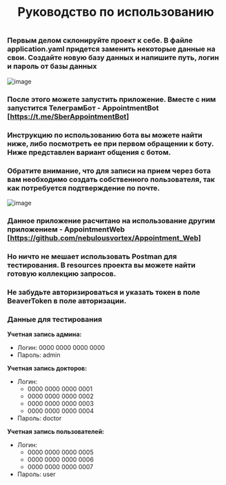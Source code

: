 <h1 align="center"> Руководство по использованию <h1>

  ### Первым делом склонируйте проект к себе. В файле application.yaml придется заменить некоторые данные на свои. Cоздайте новую базу данных и напишите путь, логин и пароль от базы данных 

![image](https://github.com/nebulousvortex/Appointment/assets/106030747/44281afd-1a26-4e92-80e8-bb657db9a3fb)

  ### После этого можете запустить приложение. Вместе с ним запустится ТелеграмБот - AppointmentBot [https://t.me/SberAppointmentBot]
  ### Инструкцию по использованию бота вы можете найти ниже, либо посмотреть ее при первом обращении к боту. Ниже представлен вариант общения с ботом.
  ### Обратите внимание, что для записи на прием через бота вам необходимо создать собственного пользователя, так как потребуется подтверждение по почте.
  
![image](https://github.com/nebulousvortex/Appointment/assets/106030747/ed90fa82-bfdf-4648-8f26-86bc03eab964)


  ### Данное приложение расчитано на использование другим приложением - AppointmentWeb [https://github.com/nebulousvortex/Appointment_Web]
  ### Но ничто не мешает использовать Postman для тестирования. В resources проекта вы можете найти готовую коллекцию запросов. 
  ### Не забудьте авторизироваться и указать токен в поле BeaverToken в поле авторизации.
  ### Данные для тестирования

**Учетная запись админа:**
- Логин: 0000 0000 0000 0000
- Пароль: admin

**Учетная запись докторов:**
- Логин: 
    - 0000 0000 0000 0001
    - 0000 0000 0000 0002
    - 0000 0000 0000 0003
    - 0000 0000 0000 0004
- Пароль: doctor

**Учетная запись пользователей:**
- Логин:
    - 0000 0000 0000 0005
    - 0000 0000 0000 0006
    - 0000 0000 0000 0007
- Пароль: user

